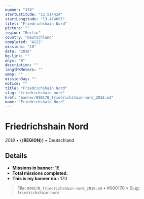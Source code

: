 ```yaml
---
nummer: "170"
startLatitude: "52.514424"
startLongitude: "13.474693"
titel: "Friedrichshain Nord"
picture: ""
region: "Berlin"
country: "Deutschland"
completed: "4122"
missions: "18"
date: "2018"
bg-link: ""
onyx: "0"
description: ""
lengthKMeters: ""
umap: ""
missionDay: ""
notice: ""
title: "Friedrichshain Nord"
slug: "friedrichshain-nord"
href: "banner/000170_friedrichshain-nord_2018.md"
name: "Friedrichshain Nord"
---
```

# Friedrichshain Nord

*2018* • {{__REGION__}} • Deutschland





## Details

- **Missions in banner:** 18
- **Total missions completed:** 
- **This is my banner no.:** 170






> File: `000170_friedrichshain-nord_2018.md` • #000170 • Slug: `friedrichshain-nord`
